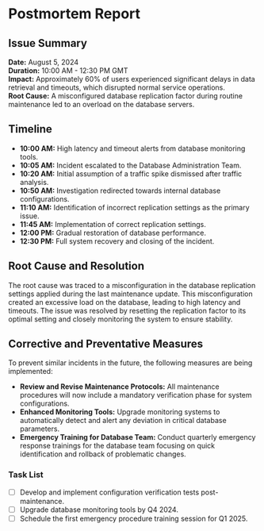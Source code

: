 # Postmortem Report

## Issue Summary

**Date:** August 5, 2024  
**Duration:** 10:00 AM - 12:30 PM GMT  
**Impact:** Approximately 60% of users experienced significant delays in data retrieval and timeouts, which disrupted normal service operations.  
**Root Cause:** A misconfigured database replication factor during routine maintenance led to an overload on the database servers.

## Timeline

- **10:00 AM:** High latency and timeout alerts from database monitoring tools.
- **10:05 AM:** Incident escalated to the Database Administration Team.
- **10:20 AM:** Initial assumption of a traffic spike dismissed after traffic analysis.
- **10:50 AM:** Investigation redirected towards internal database configurations.
- **11:10 AM:** Identification of incorrect replication settings as the primary issue.
- **11:45 AM:** Implementation of correct replication settings.
- **12:00 PM:** Gradual restoration of database performance.
- **12:30 PM:** Full system recovery and closing of the incident.

## Root Cause and Resolution

The root cause was traced to a misconfiguration in the database replication settings applied during the last maintenance update. This misconfiguration created an excessive load on the database, leading to high latency and timeouts. The issue was resolved by resetting the replication factor to its optimal setting and closely monitoring the system to ensure stability.

## Corrective and Preventative Measures

To prevent similar incidents in the future, the following measures are being implemented:

- **Review and Revise Maintenance Protocols:** All maintenance procedures will now include a mandatory verification phase for system configurations.
- **Enhanced Monitoring Tools:** Upgrade monitoring systems to automatically detect and alert any deviation in critical database parameters.
- **Emergency Training for Database Team:** Conduct quarterly emergency response trainings for the database team focusing on quick identification and rollback of problematic changes.

### Task List

- [ ] Develop and implement configuration verification tests post-maintenance.
- [ ] Upgrade database monitoring tools by Q4 2024.
- [ ] Schedule the first emergency procedure training session for Q1 2025.
